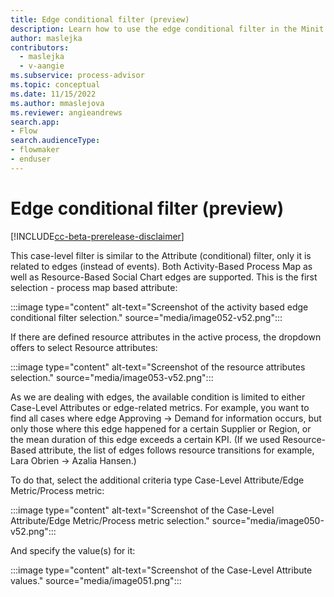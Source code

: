 ```yaml
---
title: Edge conditional filter (preview)
description: Learn how to use the edge conditional filter in the Minit desktop application in process advisor.
author: maslejka
contributors:
  - maslejka
  - v-aangie
ms.subservice: process-advisor
ms.topic: conceptual
ms.date: 11/15/2022
ms.author: mmaslejova
ms.reviewer: angieandrews
search.app:
- Flow
search.audienceType:
- flowmaker
- enduser
---
```


# Edge conditional filter (preview)

[!INCLUDE[cc-beta-prerelease-disclaimer](../includes/cc-beta-prerelease-disclaimer.md)]

This case-level filter is similar to the Attribute (conditional) filter, only it is related to edges (instead of events). Both Activity-Based Process Map as well as Resource-Based Social Chart edges are supported. This is the first selection - process map based attribute:

:::image type="content" alt-text="Screenshot of the activity based edge conditional filter selection." source="media/image052-v52.png":::

If there are defined resource attributes in the active process, the dropdown offers to select Resource attributes:

:::image type="content" alt-text="Screenshot of the resource attributes selection." source="media/image053-v52.png":::

As we are dealing with edges, the available condition is limited to either Case-Level Attributes or edge-related metrics. For example, you want to find all cases where edge Approving -> Demand for information occurs, but only those where this edge happened for a certain Supplier or Region, or the mean duration of this edge exceeds a certain KPI. (If we used Resource-Based attribute, the list of edges follows resource transitions for example, Lara Obrien -> Azalia Hansen.)

To do that, select the additional criteria type Case-Level Attribute/Edge Metric/Process metric:

:::image type="content" alt-text="Screenshot of the Case-Level Attribute/Edge Metric/Process metric selection." source="media/image050-v52.png":::

And specify the value(s) for it:

:::image type="content" alt-text="Screenshot of the Case-Level Attribute values." source="media/image051.png":::


